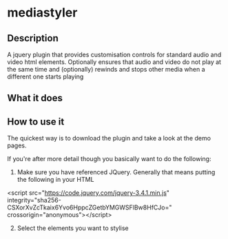 # mediastyler
<h2>Description</h2>
A jquery plugin that provides customisation controls for standard audio and video html elements. Optionally ensures that audio and video do not play at the same time and (optionally) rewinds and stops other media when a different one starts playing

<h2>What it does</h2>

<h2>How to use it</h2>
The quickest way is to download the plugin and take a look at the demo pages.

If you're after more detail though you basically want to do the following:

1) Make sure you have referenced JQuery. Generally that means putting the following in your HTML 

&lt;script
  src="https://code.jquery.com/jquery-3.4.1.min.js"
  integrity="sha256-CSXorXvZcTkaix6Yvo6HppcZGetbYMGWSFlBw8HfCJo="
  crossorigin="anonymous"&gt;&lt;/script&gt;

2) Select the elements you want to stylise
